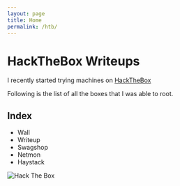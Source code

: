 ```yaml
---
layout: page
title: Home
permalink: /htb/
---
```


# HackTheBox Writeups

I recently started trying machines on [HackTheBox](https://www.hackthebox.eu/)

Following is the list of all the boxes that I was able to root.

## Index
* Wall
* Writeup
* Swagshop
* Netmon
* Haystack

<img src="https://www.hackthebox.eu/badge/image/94847" alt="Hack The Box">

